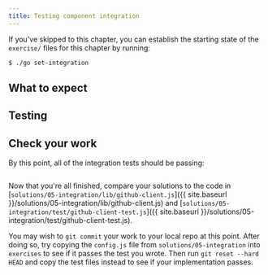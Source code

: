 ```yaml
---
title: Testing component integration
---
```

If you've skipped to this chapter, you can establish the starting state of the
`exercise/` files for this chapter by running:

```sh
$ ./go set-integration
```

## What to expect

## Testing

## Check your work

By this point, all of the integration tests should be passing:

```sh
```

Now that you're all finished, compare your solutions to the code in
[`solutions/05-integration/lib/github-client.js`]({{ site.baseurl }}/solutions/05-integration/lib/github-client.js)
and
[`solutions/05-integration/test/github-client-test.js`]({{ site.baseurl }}/solutions/05-integration/test/github-client-test.js).

You may wish to `git commit` your work to your local repo at this point. After
doing so, try copying the `config.js` file from `solutions/05-integration`
into `exercises` to see if it passes the test you wrote. Then run `git reset
--hard HEAD` and copy the test files instead to see if your implementation
passes.
